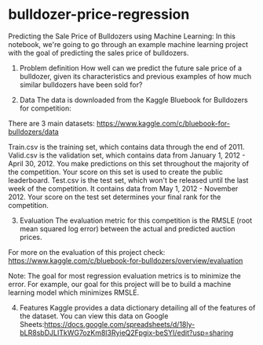 # bulldozer-price-regression
Predicting the Sale Price of Bulldozers using Machine Learning:
In this notebook, we're going to go through an example machine learning project with the goal of predicting the sales price of bulldozers.

1. Problem definition
How well can we predict the future sale price of a bulldozer, given its characteristics and previous examples of how much similar bulldozers have been sold for?

2. Data
The data is downloaded from the Kaggle Bluebook for Bulldozers for competition:

There are 3 main datasets: https://www.kaggle.com/c/bluebook-for-bulldozers/data

Train.csv is the training set, which contains data through the end of 2011.
Valid.csv is the validation set, which contains data from January 1, 2012 - April 30, 2012. You make predictions on this set throughout the majority of the competition. Your score on this set is used to create the public leaderboard.
Test.csv is the test set, which won't be released until the last week of the competition. It contains data from May 1, 2012 - November 2012. Your score on the test set determines your final rank for the competition.

3. Evaluation
The evaluation metric for this competition is the RMSLE (root mean squared log error) between the actual and predicted auction prices.

For more on the evaluation of this project check: https://www.kaggle.com/c/bluebook-for-bulldozers/overview/evaluation

Note: The goal for most regression evaluation metrics is to minimize the error. For example, our goal for this project will be to build a machine learning model which minimizes RMSLE.

4. Features
Kaggle provides a data dictionary detailing all of the features of the dataset. You can view this data on Google Sheets:https://docs.google.com/spreadsheets/d/18ly-bLR8sbDJLITkWG7ozKm8l3RyieQ2Fpgix-beSYI/edit?usp=sharing
